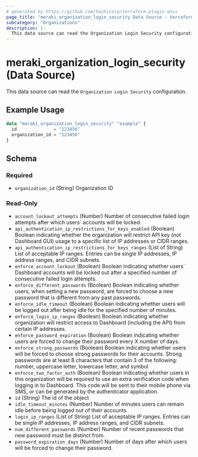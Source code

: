 ```yaml
---
# generated by https://github.com/hashicorp/terraform-plugin-docs
page_title: "meraki_organization_login_security Data Source - terraform-provider-meraki"
subcategory: "Organizations"
description: |-
  This data source can read the Organization Login Security configuration.
---
```


# meraki_organization_login_security (Data Source)

This data source can read the `Organization Login Security` configuration.

## Example Usage

```terraform
data "meraki_organization_login_security" "example" {
  id              = "123456"
  organization_id = "123456"
}
```

<!-- schema generated by tfplugindocs -->
## Schema

### Required

- `organization_id` (String) Organization ID

### Read-Only

- `account_lockout_attempts` (Number) Number of consecutive failed login attempts after which users` accounts will be locked.
- `api_authentication_ip_restrictions_for_keys_enabled` (Boolean) Boolean indicating whether the organization will restrict API key (not Dashboard GUI) usage to a specific list of IP addresses or CIDR ranges.
- `api_authentication_ip_restrictions_for_keys_ranges` (List of String) List of acceptable IP ranges. Entries can be single IP addresses, IP address ranges, and CIDR subnets.
- `enforce_account_lockout` (Boolean) Boolean indicating whether users` Dashboard accounts will be locked out after a specified number of consecutive failed login attempts.
- `enforce_different_passwords` (Boolean) Boolean indicating whether users, when setting a new password, are forced to choose a new password that is different from any past passwords.
- `enforce_idle_timeout` (Boolean) Boolean indicating whether users will be logged out after being idle for the specified number of minutes.
- `enforce_login_ip_ranges` (Boolean) Boolean indicating whether organization will restrict access to Dashboard (including the API) from certain IP addresses.
- `enforce_password_expiration` (Boolean) Boolean indicating whether users are forced to change their password every X number of days.
- `enforce_strong_passwords` (Boolean) Boolean indicating whether users will be forced to choose strong passwords for their accounts. Strong passwords are at least 8 characters that contain 3 of the following: number, uppercase letter, lowercase letter, and symbol
- `enforce_two_factor_auth` (Boolean) Boolean indicating whether users in this organization will be required to use an extra verification code when logging in to Dashboard. This code will be sent to their mobile phone via SMS, or can be generated by the authenticator application.
- `id` (String) The id of the object
- `idle_timeout_minutes` (Number) Number of minutes users can remain idle before being logged out of their accounts.
- `login_ip_ranges` (List of String) List of acceptable IP ranges. Entries can be single IP addresses, IP address ranges, and CIDR subnets.
- `num_different_passwords` (Number) Number of recent passwords that new password must be distinct from.
- `password_expiration_days` (Number) Number of days after which users will be forced to change their password.
